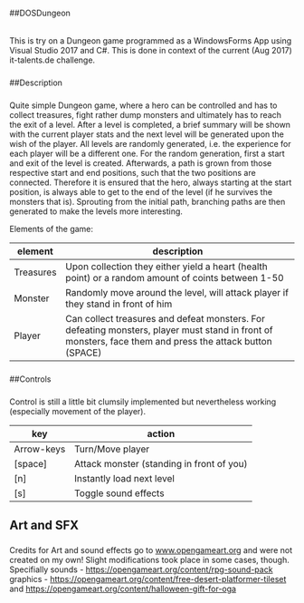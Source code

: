 ######
##DOSDungeon
######

This is try on a Dungeon game programmed as a WindowsForms App using Visual Studio 2017 and C#.
This is done in context of the current (Aug 2017) it-talents.de challenge.

###
##Description
###
Quite simple Dungeon game, where a hero can be controlled and has to collect treasures, fight rather dump monsters and ultimately has to reach the exit of a level. 
After a level is completed, a brief summary will be shown with the current player stats and the next level will be generated upon the wish of the player. 
All levels are randomly generated, i.e. the experience for each player will be a different one. For the random generation, first a start and exit of the level is created. 
Afterwards, a path is grown from those respective start and end positions, such that the two positions are connected. Therefore it is ensured that the hero, 
always starting at the start position, is always able to get to the end of the level (if he survives the monsters that is). 
Sprouting from the initial path, branching paths are then generated to make the levels more interesting. 

Elements of the game:

|element|description|
|--|--|
|Treasures | Upon collection they either yield a heart (health point) or a random amount of coints between 1-50|
|Monster | Randomly move around the level, will attack player if they stand in front of him|
|Player | Can collect treasures and defeat monsters. For defeating monsters, player must stand in front of monsters, face them and press the attack button (SPACE)|


###
##Controls
###
Control is still a little bit clumsily implemented but nevertheless working (especially movement of the player).

|key|action|
|--|--|
| Arrow-keys | Turn/Move player |
| [space] | Attack monster (standing in front of you) |
| [n] | Instantly load next level |
| [s] | Toggle sound effects |


###
## Art and SFX
###
Credits for Art and sound effects go to www.opengameart.org and were not created on my own! Slight modifications took place in some cases, though. 
Specifially
sounds - https://opengameart.org/content/rpg-sound-pack
graphics - https://opengameart.org/content/free-desert-platformer-tileset and https://opengameart.org/content/halloween-gift-for-oga 


